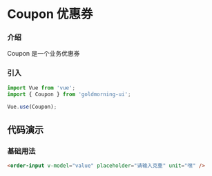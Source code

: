 # Coupon 优惠券

### 介绍

Coupon 是一个业务优惠券

### 引入

```js
import Vue from 'vue';
import { Coupon } from 'goldmorning-ui';

Vue.use(Coupon);
```

## 代码演示

### 基础用法

```html
<order-input v-model="value" placeholder="请输入克重" unit="嘿" />
```
